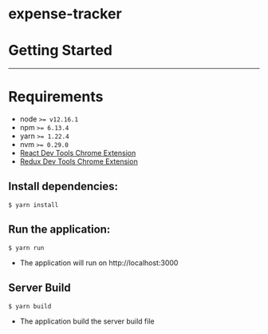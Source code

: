 # **expense-tracker**
# **Getting Started**
<hr/>

# Requirements
* node `>= v12.16.1`
* npm `>= 6.13.4`
* yarn `>= 1.22.4`
* nvm `>= 0.29.0`
* [React Dev Tools Chrome Extension](https://chrome.google.com/webstore/detail/react-developer-tools/fmkadmapgofadopljbjfkapdkoienihi?hl=en)
* [Redux Dev Tools Chrome Extension](https://chrome.google.com/webstore/detail/redux-devtools/lmhkpmbekcpmknklioeibfkpmmfibljd?hl=en)

## Install dependencies:

  `$ yarn install`
## Run the application:

  `$ yarn run`
  
 * The application will run on http://localhost:3000
  
## Server Build

  `$ yarn build`
	
* The application build the server build file